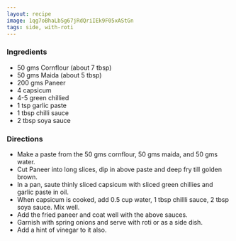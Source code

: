 ```yaml
---
layout: recipe
image: 1qg7oBhaLbSg67jRdQriIEk9F05xAStGn
tags: side, with-roti
---
```


### Ingredients

- 50 gms Cornflour (about 7 tbsp)
- 50 gms Maida (about 5 tbsp)
- 200 gms Paneer
- 4 capsicum
- 4-5 green chillied
- 1 tsp garlic paste
- 1 tbsp chilli sauce
- 2 tbsp soya sauce

### Directions

- Make a paste from the 50 gms cornflour, 50 gms maida, and 50 gms water.
- Cut Paneer into long slices, dip in above paste and deep fry till golden brown.
- In a pan, saute thinly sliced capsicum with sliced green chillies and garlic paste in oil.
- When capsicum is cooked, add 0.5 cup water, 1 tbsp chillli sauce, 2 tbsp soya sauce. Mix well.
- Add the fried paneer and coat well with the above sauces.
- Garnish with spring onions and serve with roti or as a side dish.
- Add a hint of vinegar to it also.
